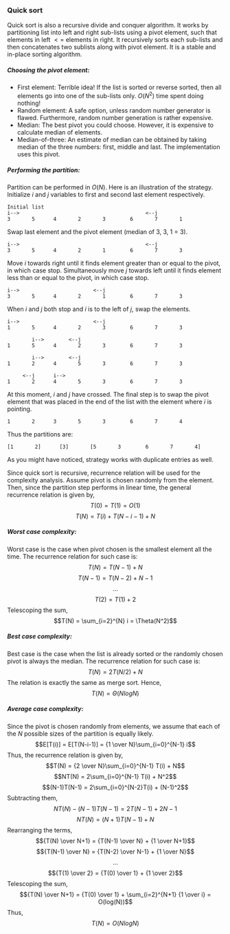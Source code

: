 ### Quick sort
Quick sort is also a recursive divide and conquer algorithm. It works by partitioning list into left and right sub-lists using a pivot element, such that elements in left $<=$ elements in right. It recursively sorts each sub-lists and then concatenates two sublists along with pivot
element. It is a stable and in-place sorting algorithm.
##### Choosing the pivot element:
* First element: Terrible idea! If the list is sorted or reverse sorted, then all elements go into one of the sub-lists only. $O(N^2)$ time spent doing nothing!
* Random element: A safe option, unless random number generator is flawed. Furthermore, random number generation is rather expensive.
* Median: The best pivot you could choose. However, it is expensive to calculate median of elements.
* Median-of-three: An estimate of median can be obtained by taking median of the three numbers: first, middle and last. The implementation uses this pivot.

##### Performing the partition:
Partition can be performed in $O(N)$. Here is an illustration of the strategy.    
Initialize $i$ and $j$ variables to first and second last element respectively.

    Initial list
    i-->                                         <--j
    3       5      4       2       3        6       7       1

Swap last element and the pivot element (median of 3, 3, 1 = 3).

    i-->                                         <--j
    3       5      4       2       1        6       7       3

Move $i$ towards right until it finds element greater than or equal to the pivot, in which case stop. Simultaneously move $j$ towards left until it finds element less than or equal to the pivot, in which case stop.

    i-->                        <--j
    3       5      4       2       1        6       7       3

When $i$ and $j$ both stop and $i$ is to the left of $j$, swap the elements.

    i-->                        <--j
    1       5      4       2       3        6       7       3

            i-->        <--j
    1       5      4       2       3        6       7       3

            i-->        <--j
    1       2      4       5       3        6       7       3

         <--j      i-->
    1       2      4       5       3        6       7       3


At this moment, $i$ and $j$ have crossed. The final step is to swap the pivot element that was placed in the end of the list with the element where $i$ is pointing.


    1       2      3       5       3        6       7       4
Thus the partitions are:

    [1       2]      [3]       [5       3        6       7       4]

As you might have noticed, strategy works with duplicate entries as well.

Since quick sort is recursive, recurrence relation will be used for the complexity analysis. Assume pivot is chosen randomly from the element. Then, since the partition step performs in linear time, the general recurrence relation is given by,
$$T(0) = T(1) = O(1)$$
$$T(N) = T(i) + T(N-i-1) + N$$

##### Worst case complexity:
Worst case is the case when pivot chosen is the smallest element all the time. The recurrence relation for such case is:
$$T(N) = T(N-1) + N$$
$$T(N-1) = T(N-2) + N-1$$
$$...$$
$$T(2) = T(1) + 2$$
Telescoping the sum,
$$T(N) = \sum_{i=2}^{N} i = \Theta(N^2)$$

##### Best case complexity:
Best case is the case when the list is already sorted or the randomly chosen pivot is always the
median. The recurrence relation for such case is:
$$T(N) = 2T(N/2) + N$$
The relation is exactly the same as merge sort. Hence,
$$T(N) = \Theta(NlogN)$$

##### Average case complexity:
Since the pivot is chosen randomly from elements, we assume that each of the $N$ possible sizes of the partition is equally likely.
$$E[T(i)] = E[T(N-i-1)] = {1 \over N}\sum_{i=0}^{N-1} i$$
Thus, the recurrence relation is given by,
$$T(N) = {2 \over N}\sum_{i=0}^{N-1} T(i) + N$$
$$NT(N) = 2\sum_{i=0}^{N-1} T(i) + N^2$$
$$(N-1)T(N-1) = 2\sum_{i=0}^{N-2}T(i) + (N-1)^2$$
Subtracting them,
$$NT(N) - (N-1)T(N-1) = 2T(N-1) + 2N - 1$$
$$NT(N) = (N+1)T(N-1) + N$$
Rearranging the terms,
$${T(N) \over N+1} = {T(N-1) \over N} + {1 \over N+1}$$
$${T(N-1) \over N} = {T(N-2) \over N-1} + {1 \over N}$$
$$...$$
$${T(1) \over 2} = {T(0) \over 1} + {1 \over 2}$$
Telescoping the sum,
$${T(N) \over N+1} = {T(0) \over 1} + \sum_{i=2}^{N+1} {1 \over i} = O(log(N))$$
Thus,
$$T(N) = O(NlogN)$$
